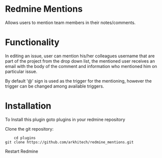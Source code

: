 Redmine Mentions
================

Allows users to mention team members in their notes/comments.

Functionality
==============
In editing an issue, user can mention his/her colleagues username that are part of the project from the drop down list, 
the mentioned user receives an email with the body of the comment and information who mentioned him on particular issue.

By default '@' sign is used as the trigger for the mentioning, however the trigger can be changed among available triggers.

Installation
==============
To Install this plugin goto plugins in your redmine repository

Clone the git repository: 

        cd plugins
	git clone https://github.com/arkhitech/redmine_mentions.git
        
Restart Redmine
       
        
